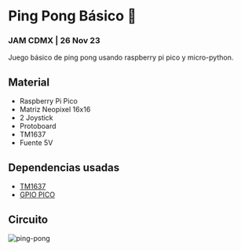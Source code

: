 # Ping Pong Básico  🏓

### JAM CDMX | 26 Nov 23
Juego básico de ping pong usando raspberry pi pico y micro-python.

## Material
- Raspberry Pi Pico
- Matriz Neopixel 16x16
- 2 Joystick
- Protoboard
- TM1637
- Fuente 5V

## Dependencias usadas
- [TM1637](https://github.com/mcauser/micropython-tm1637)
- [GPIO PICO](https://github.com/irvyncornejo/hardware-lib/tree/main/raspberry-pico/rpi-gpio-pico)

## Circuito
![ping-pong](https://drive.google.com/uc?export=view&id=1oGVBbBDUQTjw6hEn6nSU2g4db0po56et)
